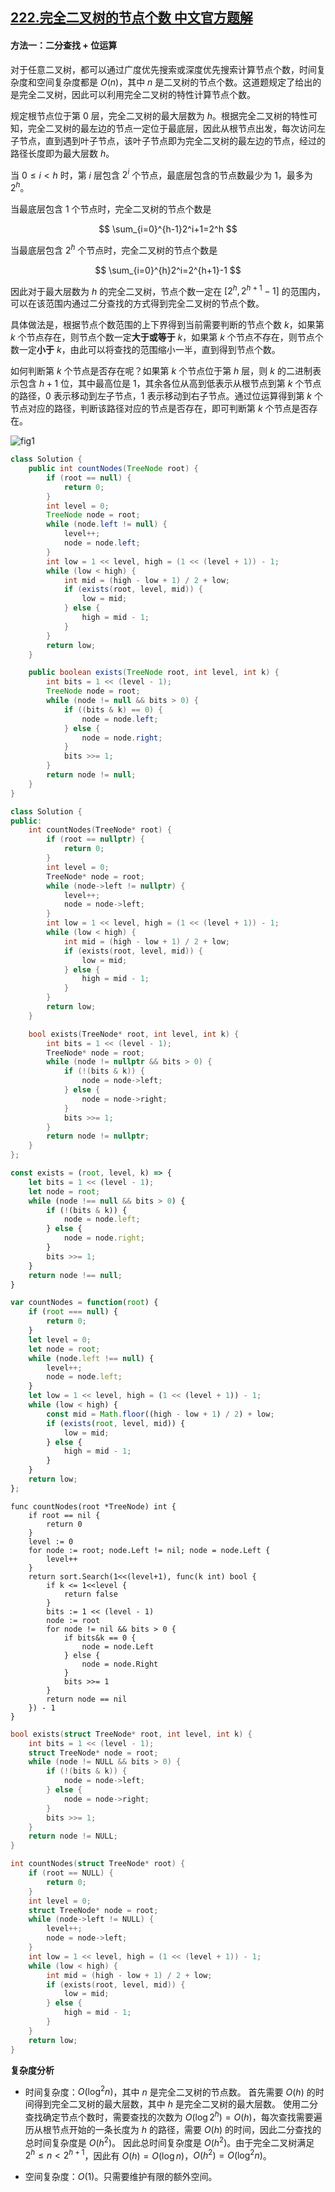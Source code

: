 ## [222.完全二叉树的节点个数 中文官方题解](https://leetcode.cn/problems/count-complete-tree-nodes/solutions/100000/wan-quan-er-cha-shu-de-jie-dian-ge-shu-by-leetco-2)
#### 方法一：二分查找 + 位运算

对于任意二叉树，都可以通过广度优先搜索或深度优先搜索计算节点个数，时间复杂度和空间复杂度都是 $O(n)$，其中 $n$ 是二叉树的节点个数。这道题规定了给出的是完全二叉树，因此可以利用完全二叉树的特性计算节点个数。

规定根节点位于第 $0$ 层，完全二叉树的最大层数为 $h$。根据完全二叉树的特性可知，完全二叉树的最左边的节点一定位于最底层，因此从根节点出发，每次访问左子节点，直到遇到叶子节点，该叶子节点即为完全二叉树的最左边的节点，经过的路径长度即为最大层数 $h$。

当 $0 \le i < h$ 时，第 $i$ 层包含 $2^i$ 个节点，最底层包含的节点数最少为 $1$，最多为 $2^h$。

当最底层包含 $1$ 个节点时，完全二叉树的节点个数是

$$
\sum_{i=0}^{h-1}2^i+1=2^h
$$

当最底层包含 $2^h$ 个节点时，完全二叉树的节点个数是

$$
\sum_{i=0}^{h}2^i=2^{h+1}-1
$$

因此对于最大层数为 $h$ 的完全二叉树，节点个数一定在 $[2^h,2^{h+1}-1]$ 的范围内，可以在该范围内通过二分查找的方式得到完全二叉树的节点个数。

具体做法是，根据节点个数范围的上下界得到当前需要判断的节点个数 $k$，如果第 $k$ 个节点存在，则节点个数一定**大于或等于** $k$，如果第 $k$ 个节点不存在，则节点个数一定**小于** $k$，由此可以将查找的范围缩小一半，直到得到节点个数。

如何判断第 $k$ 个节点是否存在呢？如果第 $k$ 个节点位于第 $h$ 层，则 $k$ 的二进制表示包含 $h+1$ 位，其中最高位是 $1$，其余各位从高到低表示从根节点到第 $k$ 个节点的路径，$0$ 表示移动到左子节点，$1$ 表示移动到右子节点。通过位运算得到第 $k$ 个节点对应的路径，判断该路径对应的节点是否存在，即可判断第 $k$ 个节点是否存在。

![fig1](https://assets.leetcode-cn.com/solution-static/222/1.png)

```Java [sol1-Java]
class Solution {
    public int countNodes(TreeNode root) {
        if (root == null) {
            return 0;
        }
        int level = 0;
        TreeNode node = root;
        while (node.left != null) {
            level++;
            node = node.left;
        }
        int low = 1 << level, high = (1 << (level + 1)) - 1;
        while (low < high) {
            int mid = (high - low + 1) / 2 + low;
            if (exists(root, level, mid)) {
                low = mid;
            } else {
                high = mid - 1;
            }
        }
        return low;
    }

    public boolean exists(TreeNode root, int level, int k) {
        int bits = 1 << (level - 1);
        TreeNode node = root;
        while (node != null && bits > 0) {
            if ((bits & k) == 0) {
                node = node.left;
            } else {
                node = node.right;
            }
            bits >>= 1;
        }
        return node != null;
    }
}
```

```C++ [sol1-C++]
class Solution {
public:
    int countNodes(TreeNode* root) {
        if (root == nullptr) {
            return 0;
        }
        int level = 0;
        TreeNode* node = root;
        while (node->left != nullptr) {
            level++;
            node = node->left;
        }
        int low = 1 << level, high = (1 << (level + 1)) - 1;
        while (low < high) {
            int mid = (high - low + 1) / 2 + low;
            if (exists(root, level, mid)) {
                low = mid;
            } else {
                high = mid - 1;
            }
        }
        return low;
    }

    bool exists(TreeNode* root, int level, int k) {
        int bits = 1 << (level - 1);
        TreeNode* node = root;
        while (node != nullptr && bits > 0) {
            if (!(bits & k)) {
                node = node->left;
            } else {
                node = node->right;
            }
            bits >>= 1;
        }
        return node != nullptr;
    }
};
```

```JavaScript [sol1-JavaScript]
const exists = (root, level, k) => {
    let bits = 1 << (level - 1);
    let node = root;
    while (node !== null && bits > 0) {
        if (!(bits & k)) {
            node = node.left;
        } else {
            node = node.right;
        }
        bits >>= 1;
    }
    return node !== null;
}

var countNodes = function(root) {
    if (root === null) {
        return 0;
    }
    let level = 0;
    let node = root;
    while (node.left !== null) {
        level++;
        node = node.left;
    }
    let low = 1 << level, high = (1 << (level + 1)) - 1;
    while (low < high) {
        const mid = Math.floor((high - low + 1) / 2) + low;
        if (exists(root, level, mid)) {
            low = mid;
        } else {
            high = mid - 1;
        }
    }
    return low;
};
```

```Golang [sol1-Golang]
func countNodes(root *TreeNode) int {
    if root == nil {
        return 0
    }
    level := 0
    for node := root; node.Left != nil; node = node.Left {
        level++
    }
    return sort.Search(1<<(level+1), func(k int) bool {
        if k <= 1<<level {
            return false
        }
        bits := 1 << (level - 1)
        node := root
        for node != nil && bits > 0 {
            if bits&k == 0 {
                node = node.Left
            } else {
                node = node.Right
            }
            bits >>= 1
        }
        return node == nil
    }) - 1
}
```

```C [sol1-C]
bool exists(struct TreeNode* root, int level, int k) {
    int bits = 1 << (level - 1);
    struct TreeNode* node = root;
    while (node != NULL && bits > 0) {
        if (!(bits & k)) {
            node = node->left;
        } else {
            node = node->right;
        }
        bits >>= 1;
    }
    return node != NULL;
}

int countNodes(struct TreeNode* root) {
    if (root == NULL) {
        return 0;
    }
    int level = 0;
    struct TreeNode* node = root;
    while (node->left != NULL) {
        level++;
        node = node->left;
    }
    int low = 1 << level, high = (1 << (level + 1)) - 1;
    while (low < high) {
        int mid = (high - low + 1) / 2 + low;
        if (exists(root, level, mid)) {
            low = mid;
        } else {
            high = mid - 1;
        }
    }
    return low;
}
```

**复杂度分析**

- 时间复杂度：$O(\log^2 n)$，其中 $n$ 是完全二叉树的节点数。
  首先需要 $O(h)$ 的时间得到完全二叉树的最大层数，其中 $h$ 是完全二叉树的最大层数。
  使用二分查找确定节点个数时，需要查找的次数为 $O(\log 2^h)=O(h)$，每次查找需要遍历从根节点开始的一条长度为 $h$ 的路径，需要 $O(h)$ 的时间，因此二分查找的总时间复杂度是 $O(h^2)$。
  因此总时间复杂度是 $O(h^2)$。由于完全二叉树满足 $2^h \le n < 2^{h+1}$，因此有 $O(h)=O(\log n)$，$O(h^2)=O(\log^2 n)$。

- 空间复杂度：$O(1)$。只需要维护有限的额外空间。